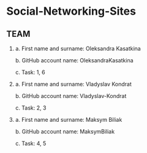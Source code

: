 # Social-Networking-Sites

## TEAM

1) a. First name and surname: Oleksandra Kasatkina

   b. GitHub account name: OleksandraKasatkina
   
   c. Task: 1, 6
   
   
2) a. First name and surname: Vladyslav Kondrat
   
   b. GitHub account name: Vladyslav-Kondrat
   
   c. Task: 2, 3
   
   
3) a. First name and surname: Maksym Biliak
 
   b. GitHub account name: MaksymBiliak
   
   c. Task: 4, 5
